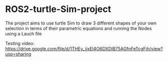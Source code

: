 # ROS2-turtle-Sim-project
The project aims to use turtle Sim to draw 3 different shapes of your own selection in terms of their parametric equations and running the Nodes using a Lauch file

Testing video: https://drive.google.com/file/d/1THEy_jjxEI4O6DXDlB75AGfnFeTcgFih/view?usp=sharing
